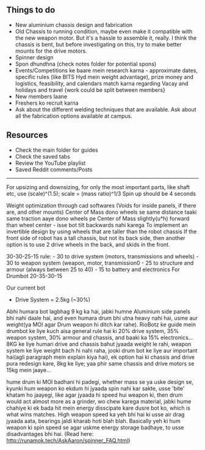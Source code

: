 ## Things to do
- New aluminium chassis design and fabrication
- Old Chassis to running condition, maybe even make it compatible with the new weapon motor. But it's a hassle to assemble it, really. I think the chassis is bent, but before investigating on this, try to make better mounts for the drive motors.
- Spinner design
- Spon dhundhna (check notes folder for potential spons)
- Events/Competitions ke baare mein research karna - approximate dates, specific rules (like BITS Hyd mein weight advantage), prize money and logistics, feasibility, and calendars match karna regarding Vacay and holidays and travel {work could be split between members}
- New members laane
- Freshers ko recruit karna
- Ask about the different welding techniques that are available. Ask about all the fabrication options available at campus.



## Resources
- Check the main folder for guides
- Check the saved tabs
- Review the YouTube playlist
- Saved Reddit comments/Posts

---

For upsizing and downsizing, for only the most important parts, like shaft etc, use (scale)^(1.5); scale = (mass ratio)^1/3
Spin up should be 4 seconds

Weight optimization through cad softwares (Voids for inside panels, if there are, and other mounts)
Center of Mass dono wheels se same distance taaki same traction aaye dono wheels pe
Center of Mass slightly(u*h) forward than wheel center - isse bot tilt backwards nahi karega
To implement an invertible design by using wheels that are taller than the robot chassis
If the front side of robot has a tall chassis, but not its back side, then another option is to use 2 drive wheels in the back, and skids in the front.

30-30-25-15 rule:
	- 30 to drive system (motors, transmissions and wheels)
	- 30 to weapon system (weapon, motor, transmission0
	- 25 to structure and armour (always between 25 to 40)
	- 15 to battery and electronics
For Drumbot 20-35-30-15


Our current bot
- Drive System = 2.5kg (~30%)

Abhi humara bot lagbhag 9 kg ka hai, jabki humne Aluminium side panels bhi nahi daale hai, and even humara drum bhi utna heavy nahi hai, usme aur weight(ya MOI agar Drum weapon hi ditch kar rahe). RioBotz ke guide mein drumbot ke liye kuch aisa general rule hai ki 20% drive system, 35% weapon system, 30% armour and chassis, and baaki ka 15% electronics...
8KG ke liye humari drive and chassis bahut jyaada weight le rahi, weapon system ke liye weight bach hi nahi raha, jooki drum bot ke liye aur important hai(agli paragraph mein explain kiya hai), ek option hai ki chassis and drive pura redesign kare, 8kg ke liye; yaa phir same chassis and drive motors se 15kg mein jaaye...

hume drum ki MOI badhani hi padegi, whether mass se ya uske design se, kyunki hum weapon ko ekdum hi jyaada spin nahi kar sakte, usse 'bite' khatam ho jaayegi, like agar jyaada hi speed hui weapon ki, then drum would act almost more as a grinder, wo chew karega material, jabki hume chahiye ki ek bada hit mein energy disscipate kare dusre bot ko, which is what wins matches. High weapon speed ka yeh bhi hai ki usse air drag jyaada aata, bearings jaldi kharab hoti blah blah. Basically yeh ki hum weapon ki spin speed se agar uskme energy storage badhaye, to usse disadvantages bhi hai. (Read here: http://runamok.tech/AskAaron/spinner_FAQ.html)

